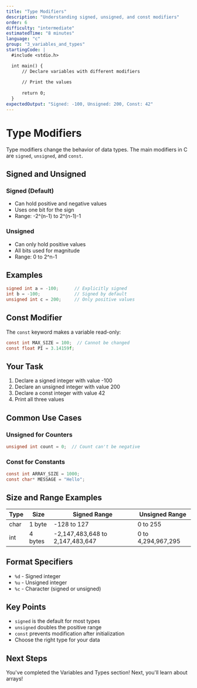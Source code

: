 ```yaml
---
title: "Type Modifiers"
description: "Understanding signed, unsigned, and const modifiers"
order: 6
difficulty: "intermediate"
estimatedTime: "8 minutes"
language: "c"
group: "3_variables_and_types"
startingCode: |
  #include <stdio.h>

  int main() {
      // Declare variables with different modifiers
      
      // Print the values
      
      return 0;
  }
expectedOutput: "Signed: -100, Unsigned: 200, Const: 42"
---
```


# Type Modifiers

Type modifiers change the behavior of data types. The main modifiers in C are `signed`, `unsigned`, and `const`.

## Signed and Unsigned

### Signed (Default)

- Can hold positive and negative values
- Uses one bit for the sign
- Range: -2^(n-1) to 2^(n-1)-1

### Unsigned

- Can only hold positive values
- All bits used for magnitude
- Range: 0 to 2^n-1

## Examples

```c
signed int a = -100;      // Explicitly signed
int b = -100;             // Signed by default
unsigned int c = 200;     // Only positive values
```

## Const Modifier

The `const` keyword makes a variable read-only:

```c
const int MAX_SIZE = 100;  // Cannot be changed
const float PI = 3.14159f;
```

## Your Task

1. Declare a signed integer with value -100
2. Declare an unsigned integer with value 200
3. Declare a const integer with value 42
4. Print all three values

## Common Use Cases

### Unsigned for Counters

```c
unsigned int count = 0;  // Count can't be negative
```

### Const for Constants

```c
const int ARRAY_SIZE = 1000;
const char* MESSAGE = "Hello";
```

## Size and Range Examples

| Type | Size    | Signed Range                    | Unsigned Range     |
| ---- | ------- | ------------------------------- | ------------------ |
| char | 1 byte  | -128 to 127                     | 0 to 255           |
| int  | 4 bytes | -2,147,483,648 to 2,147,483,647 | 0 to 4,294,967,295 |

## Format Specifiers

- `%d` - Signed integer
- `%u` - Unsigned integer
- `%c` - Character (signed or unsigned)

## Key Points

- `signed` is the default for most types
- `unsigned` doubles the positive range
- `const` prevents modification after initialization
- Choose the right type for your data

## Next Steps

You've completed the Variables and Types section! Next, you'll learn about arrays!
